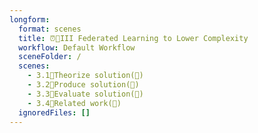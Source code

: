 ```yaml
---
longform:
  format: scenes
  title: ⏰👥III Federated Learning to Lower Complexity
  workflow: Default Workflow
  sceneFolder: /
  scenes:
    - 3.1💭Theorize solution(🧬)
    - 3.2📐Produce solution(🧬)
    - 3.3💸Evaluate solution(🧬)
    - 3.4📜Related work(🧬)
  ignoredFiles: []
---
```

